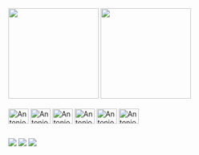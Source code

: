 <div>
    <a href=""></a>
    <img height="180em" src="https://github-readme-stats-sigma-five.vercel.app/api?username=antoniolisboa&show_icons=true&theme=gruvbox">
    <img height="180em" src="https://github-readme-stats-sigma-five.vercel.app/api/top-langs/?username=antoniolisboa&layout=compact&theme=gruvbox">
</div>
<div style="display: inline_block"><br>
    <img align="center" alt="Antonio" height="30" width="40" src="https://cdn.jsdelivr.net/gh/devicons/devicon/icons/python/python-original.svg">
    <img align="center" alt="Antonio" height="30" width="40" src="https://cdn.jsdelivr.net/gh/devicons/devicon/icons/html5/html5-original.svg">
    <img align="center" alt="Antonio" height="30" width="40" src="https://cdn.jsdelivr.net/gh/devicons/devicon/icons/css3/css3-original.svg">
    <img align="center" alt="Antonio" height="30" width="40" src="https://cdn.jsdelivr.net/gh/devicons/devicon/icons/dart/dart-original.svg">
    <img align="center" alt="Antonio" height="30" width="40" src="https://cdn.jsdelivr.net/gh/devicons/devicon/icons/flutter/flutter-original.svg">
    <img align="center" alt="Antonio" height="30" width="40" src="https://cdn.jsdelivr.net/gh/devicons/devicon/icons/c/c-original.svg">
    <!-- <img align="right" height="180em" src="https://i.picasion.com/pic92/3bc6ee91a95a3010bafef4bc3637f901.gif"> -->
</div>

##

<div>
    <a href="https://www.youtube.com/channel/UCCVID0U_MtBdBGIUiAZW5WQ"><img src="https://img.shields.io/badge/YouTube-FF0000?style=for-the-badge&logo=youtube&logoColor=white" target="_blank"></a>
    <a href="https://www.instagram.com/antoniocarlosdelisboa"><img src="https://img.shields.io/badge/Instagram-E4405F?style=for-the-badge&logo=instagram&logoColor=white" target="_blank"></a>
    <a href="https://www.linkedin.com/in/antonio-carlos-de-lisboa/"><img src="https://img.shields.io/badge/LinkedIn-0077B5?style=for-the-badge&logo=linkedin&logoColor=white" target="_blank"></a>
</div>
